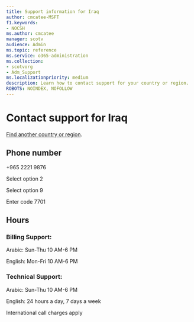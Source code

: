 ```yaml
---                                
title: Support information for Iraq
author: cmcatee-MSFT
f1.keywords:
- NOCSH
ms.author: cmcatee
manager: scotv
audience: Admin
ms.topic: reference
ms.service: o365-administration
ms.collection: 
- scotvorg
- Adm_Support
ms.localizationpriority: medium
description: Learn how to contact support for your country or region.
ROBOTS: NOINDEX, NOFOLLOW
---
```


# Contact support for Iraq

[Find another country or region](../get-help-support.md).

## Phone number
+965 2221 9876

Select option 2

Select option 9

Enter code 7701

## Hours
### Billing Support:

Arabic: Sun-Thu 10 AM-6 PM

English: Mon-Fri 10 AM-6 PM

### Technical Support:

Arabic: Sun-Thu 10 AM-6 PM

English: 24 hours a day, 7 days a week

International call charges apply

